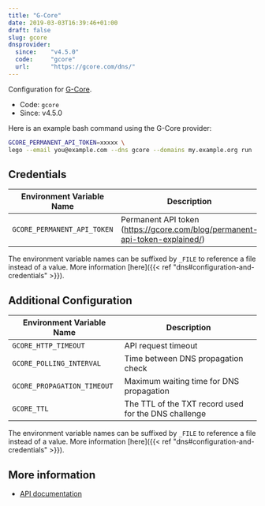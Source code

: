 ```yaml
---
title: "G-Core"
date: 2019-03-03T16:39:46+01:00
draft: false
slug: gcore
dnsprovider:
  since:    "v4.5.0"
  code:     "gcore"
  url:      "https://gcore.com/dns/"
---
```


<!-- THIS DOCUMENTATION IS AUTO-GENERATED. PLEASE DO NOT EDIT. -->
<!-- providers/dns/gcore/gcore.toml -->
<!-- THIS DOCUMENTATION IS AUTO-GENERATED. PLEASE DO NOT EDIT. -->


Configuration for [G-Core](https://gcore.com/dns/).


<!--more-->

- Code: `gcore`
- Since: v4.5.0


Here is an example bash command using the G-Core provider:

```bash
GCORE_PERMANENT_API_TOKEN=xxxxx \
lego --email you@example.com --dns gcore --domains my.example.org run
```




## Credentials

| Environment Variable Name | Description |
|-----------------------|-------------|
| `GCORE_PERMANENT_API_TOKEN` | Permanent API token (https://gcore.com/blog/permanent-api-token-explained/) |

The environment variable names can be suffixed by `_FILE` to reference a file instead of a value.
More information [here]({{< ref "dns#configuration-and-credentials" >}}).


## Additional Configuration

| Environment Variable Name | Description |
|--------------------------------|-------------|
| `GCORE_HTTP_TIMEOUT` | API request timeout |
| `GCORE_POLLING_INTERVAL` | Time between DNS propagation check |
| `GCORE_PROPAGATION_TIMEOUT` | Maximum waiting time for DNS propagation |
| `GCORE_TTL` | The TTL of the TXT record used for the DNS challenge |

The environment variable names can be suffixed by `_FILE` to reference a file instead of a value.
More information [here]({{< ref "dns#configuration-and-credentials" >}}).




## More information

- [API documentation](https://api.gcore.com/docs/dns#tag/zones)

<!-- THIS DOCUMENTATION IS AUTO-GENERATED. PLEASE DO NOT EDIT. -->
<!-- providers/dns/gcore/gcore.toml -->
<!-- THIS DOCUMENTATION IS AUTO-GENERATED. PLEASE DO NOT EDIT. -->
